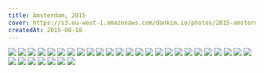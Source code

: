 ```yaml
---
title: Amsterdam, 2015
cover: https://s3.eu-west-1.amazonaws.com/dankim.io/photos/2015-amsterdam/cover.jpg
createdAt: 2015-08-18
---
```


<img src="https://s3.eu-west-1.amazonaws.com/dankim.io/photos/2015-amsterdam/0001.jpg" class="lazyload">
<img src="https://s3.eu-west-1.amazonaws.com/dankim.io/photos/2015-amsterdam/0002.jpg" class="lazyload">
<img src="https://s3.eu-west-1.amazonaws.com/dankim.io/photos/2015-amsterdam/0003.jpg" class="lazyload">
<img src="https://s3.eu-west-1.amazonaws.com/dankim.io/photos/2015-amsterdam/0004.jpg" class="lazyload">
<img src="https://s3.eu-west-1.amazonaws.com/dankim.io/photos/2015-amsterdam/0005.jpg" class="lazyload">
<img src="https://s3.eu-west-1.amazonaws.com/dankim.io/photos/2015-amsterdam/0006.jpg" class="lazyload">
<img src="https://s3.eu-west-1.amazonaws.com/dankim.io/photos/2015-amsterdam/0007.jpg" class="lazyload">
<img src="https://s3.eu-west-1.amazonaws.com/dankim.io/photos/2015-amsterdam/0008.jpg" class="lazyload">
<img src="https://s3.eu-west-1.amazonaws.com/dankim.io/photos/2015-amsterdam/0009.jpg" class="lazyload">
<img src="https://s3.eu-west-1.amazonaws.com/dankim.io/photos/2015-amsterdam/0010.jpg" class="lazyload">
<img src="https://s3.eu-west-1.amazonaws.com/dankim.io/photos/2015-amsterdam/0011.jpg" class="lazyload">
<img src="https://s3.eu-west-1.amazonaws.com/dankim.io/photos/2015-amsterdam/0012.jpg" class="lazyload">
<img src="https://s3.eu-west-1.amazonaws.com/dankim.io/photos/2015-amsterdam/0013.jpg" class="lazyload">
<img src="https://s3.eu-west-1.amazonaws.com/dankim.io/photos/2015-amsterdam/0014.jpg" class="lazyload">
<img src="https://s3.eu-west-1.amazonaws.com/dankim.io/photos/2015-amsterdam/0015.jpg" class="lazyload">
<img src="https://s3.eu-west-1.amazonaws.com/dankim.io/photos/2015-amsterdam/0016.jpg" class="lazyload">
<img src="https://s3.eu-west-1.amazonaws.com/dankim.io/photos/2015-amsterdam/0017.jpg" class="lazyload">
<img src="https://s3.eu-west-1.amazonaws.com/dankim.io/photos/2015-amsterdam/0018.jpg" class="lazyload">
<img src="https://s3.eu-west-1.amazonaws.com/dankim.io/photos/2015-amsterdam/0019.jpg" class="lazyload">
<img src="https://s3.eu-west-1.amazonaws.com/dankim.io/photos/2015-amsterdam/0020.jpg" class="lazyload">
<img src="https://s3.eu-west-1.amazonaws.com/dankim.io/photos/2015-amsterdam/0021.jpg" class="lazyload">
<img src="https://s3.eu-west-1.amazonaws.com/dankim.io/photos/2015-amsterdam/0022.jpg" class="lazyload">
<img src="https://s3.eu-west-1.amazonaws.com/dankim.io/photos/2015-amsterdam/0023.jpg" class="lazyload">
<img src="https://s3.eu-west-1.amazonaws.com/dankim.io/photos/2015-amsterdam/0024.jpg" class="lazyload">
<img src="https://s3.eu-west-1.amazonaws.com/dankim.io/photos/2015-amsterdam/0025.jpg" class="lazyload">
<img src="https://s3.eu-west-1.amazonaws.com/dankim.io/photos/2015-amsterdam/0026.jpg" class="lazyload">
<img src="https://s3.eu-west-1.amazonaws.com/dankim.io/photos/2015-amsterdam/0027.jpg" class="lazyload">
<img src="https://s3.eu-west-1.amazonaws.com/dankim.io/photos/2015-amsterdam/0028.jpg" class="lazyload">
<img src="https://s3.eu-west-1.amazonaws.com/dankim.io/photos/2015-amsterdam/0029.jpg" class="lazyload">
<img src="https://s3.eu-west-1.amazonaws.com/dankim.io/photos/2015-amsterdam/0030.jpg" class="lazyload">
<img src="https://s3.eu-west-1.amazonaws.com/dankim.io/photos/2015-amsterdam/0031.jpg" class="lazyload">
<img src="https://s3.eu-west-1.amazonaws.com/dankim.io/photos/2015-amsterdam/0032.jpg" class="lazyload">
